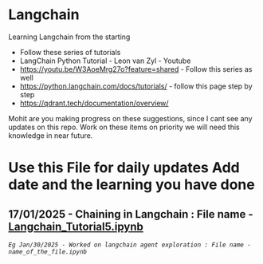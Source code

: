 # Langchain
Learning Langchain from the starting 


* Follow these series of tutorials
* LangChain Python Tutorial - Leon van Zyl - Youtube
* https://youtu.be/W3AoeMrg27o?feature=shared - Follow this series as well
* https://python.langchain.com/docs/tutorials/ - follow this page step by step
* https://qdrant.tech/documentation/overview/


Mohit are you making progress on these suggestions, since I cant see any updates on this repo.
Work on these items on priority we will need this knowledge in near future.

# Use this File for daily updates Add date and the learning you have done
## 17/01/2025 - Chaining in Langchain : File name - [Langchain_Tutorial5.ipynb](https://github.com/mohitpsingh/Langchain/blob/cb3dec30b2a73ac1dc18426bdb2f3f170c21bf61/Langchain_Tutorial5.ipynb)
*`Eg Jan/30/2025 - Worked on langchain agent exploration : File name - name_of_the_file.ipynb`*
